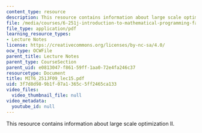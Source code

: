 ```yaml
---
content_type: resource
description: This resource contains information about large scale optimization II.
file: /media/courses/6-251j-introduction-to-mathematical-programming-fall-2009/3f7d8d989b1f07a1365c5ff2465ca133_MIT6_251JF09_lec15.pdf
file_type: application/pdf
learning_resource_types:
- Lecture Notes
license: https://creativecommons.org/licenses/by-nc-sa/4.0/
ocw_type: OCWFile
parent_title: Lecture Notes
parent_type: CourseSection
parent_uid: e0813047-f861-59ff-1aa0-72e4fa246c37
resourcetype: Document
title: MIT6_251JF09_lec15.pdf
uid: 3f7d8d98-9b1f-07a1-365c-5ff2465ca133
video_files:
  video_thumbnail_file: null
video_metadata:
  youtube_id: null
---
```

This resource contains information about large scale optimization II.